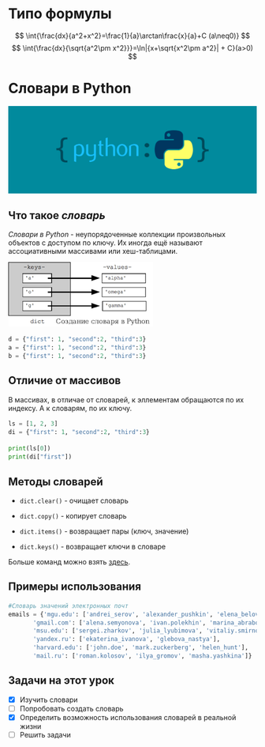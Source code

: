 # Типо формулы

$$
\int{\frac{dx}{a^2+x^2}=\frac{1}{a}\arctan\frac{x}{a}+C  (a\neq0)}
$$
$$
\int{\frac{dx}{\sqrt{a^2\pm x^2}}}=\ln|{x+\sqrt{x^2\pm a^2}| + C}(a>0)
$$

# **Словари в Python**

![Картинка1](/img/pythonis.webp)

## Что такое *словарь*

*Словари в Python* - неупорядоченные коллекции произвольных объектов с доступом по ключу. Их иногда ещё называют ассоциативными массивами или хеш-таблицами.

![Картинка2](/img/images.png)

```python
d = {"first": 1, "second":2, "third":3}
a = {"first": 1, "second":2, "third":3}
b = {"first": 1, "second":2, "third":3}
```

## Отличие от массивов

В массивах, в отличае от словарей, к эллементам обращаются по их индексу. А к словарям, по их ключу.

```python
ls = [1, 2, 3]
di = {"first": 1, "second":2, "third":3}

print(ls[0])
print(di["first"])
```

## Методы словарей

- `dict.clear()` - очищает словарь

- `dict.copy()` - копирует словарь

- `dict.items()` - возвращает пары (ключ, значение)

- `dict.keys()` - возвращает ключи в словаре

Больше команд можно взять [здесь](https://pythonworld.ru/tipy-dannyx-v-python/slovari-dict-funkcii-i-metody-slovarej.html).

## Примеры использования

```python
#Словарь значений электронных почт
emails = {'mgu.edu': ['andrei_serov', 'alexander_pushkin', 'elena_belova', 'kirill_stepanov'],
       'gmail.com': ['alena.semyonova', 'ivan.polekhin', 'marina_abrabova'],
       'msu.edu': ['sergei.zharkov', 'julia_lyubimova', 'vitaliy.smirnoff'],
       'yandex.ru': ['ekaterina_ivanova', 'glebova_nastya'],
       'harvard.edu': ['john.doe', 'mark.zuckerberg', 'helen_hunt'],
       'mail.ru': ['roman.kolosov', 'ilya_gromov', 'masha.yashkina']}
```

## Задачи на этот урок

- [x] Изучить словари
- [ ] Попробовать создать словарь
- [x] Определить возможность использования словарей в реальной жизни
- [ ] Решить задачи
